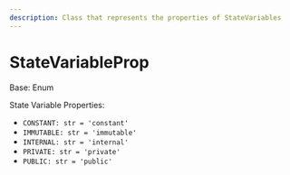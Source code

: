 ```yaml
---
description: Class that represents the properties of StateVariables
---
```


# StateVariableProp

Base: Enum

State Variable Properties:

* `CONSTANT: str = 'constant'`
* `IMMUTABLE: str = 'immutable'`
* `INTERNAL: str = 'internal'`
* `PRIVATE: str = 'private'`
* `PUBLIC: str = 'public'`
